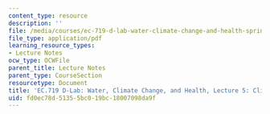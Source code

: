 ```yaml
---
content_type: resource
description: ''
file: /media/courses/ec-719-d-lab-water-climate-change-and-health-spring-2019/fd0ec78d51355bc019bc18007098da9f_MITEC_719S19_lec5.pdf
file_type: application/pdf
learning_resource_types:
- Lecture Notes
ocw_type: OCWFile
parent_title: Lecture Notes
parent_type: CourseSection
resourcetype: Document
title: 'EC.719 D-Lab: Water, Climate Change, and Health, Lecture 5: Climate Modelling'
uid: fd0ec78d-5135-5bc0-19bc-18007098da9f
---
```

